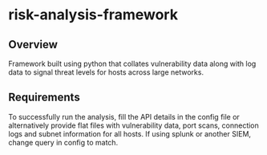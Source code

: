 # risk-analysis-framework

## Overview
Framework built using python that collates vulnerability data along with log data to signal threat levels for hosts across large networks.

## Requirements
To successfully run the analysis, fill the API details in the config file or alternatively provide flat files with vulnerability data, port scans, connection logs and subnet information for all hosts. If using splunk or another SIEM, change query in config to match.
